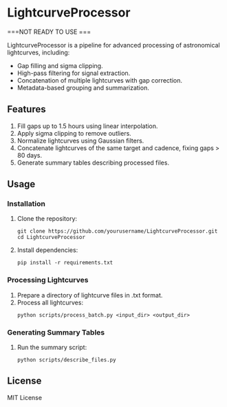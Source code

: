 # LightcurveProcessor

===NOT READY TO USE ===

LightcurveProcessor is a pipeline for advanced processing of astronomical lightcurves, including:
- Gap filling and sigma clipping.
- High-pass filtering for signal extraction.
- Concatenation of multiple lightcurves with gap correction.
- Metadata-based grouping and summarization.

## Features
1. Fill gaps up to 1.5 hours using linear interpolation.
2. Apply sigma clipping to remove outliers.
3. Normalize lightcurves using Gaussian filters.
4. Concatenate lightcurves of the same target and cadence, fixing gaps > 80 days.
5. Generate summary tables describing processed files.

## Usage
### Installation
1. Clone the repository:
   ```
   git clone https://github.com/yourusername/LightcurveProcessor.git
   cd LightcurveProcessor
   ```
2. Install dependencies:
   ```
   pip install -r requirements.txt
   ```
### Processing Lightcurves
1. Prepare a directory of lightcurve files in .txt format.
2. Process all lightcurves:
   ```
   python scripts/process_batch.py <input_dir> <output_dir>
   ```

### Generating Summary Tables
1. Run the summary script:
   ```
   python scripts/describe_files.py
   ```

## License
MIT License
